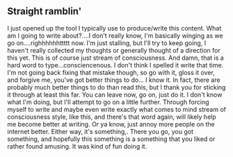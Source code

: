 ## Straight ramblin'

I just opened up the tool I typically use to produce/write this content. What am I going to write about?....I don't really know, I'm basically winging as we go on....righhhhhhttttt now. I'm just stalling, but I'll try to keep going, I haven't really collected my thoughts or generally thought of a direction for this yet. This is of course just stream of consciousness. And damn, that is a hard word to type...consciencenous. I don't think I spelled it write that time. I'm not going back fixing that mistake though, so go with it, gloss it over, and forgive me, you've got better things to do... I know it. In fact, there are probably much better things to do than read this, but I thank you for sticking it through at least this far. You can leave now, go on, just do it. I don't know what I'm doing, but I'll attempt to go on a little further. Through forcing myself to write and maybe even write exactly what comes to mind stream of consciousness style, like this, and there's that word again, will likely help me become better at writing. Or ya know, just annoy more people on the internet better. Either way, it's something,. There you go, you got something, and hopefully this something is a something that you liked or rather found amusing. It was kind of fun doing it.